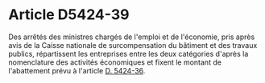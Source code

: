 # Article D5424-39

  
Des arrêtés des ministres chargés de l'emploi et de l'économie, pris après avis de la Caisse nationale de surcompensation du bâtiment et des travaux publics, répartissent les entreprises entre les deux catégories d'après la nomenclature des activités économiques et fixent le montant de l'abattement prévu à l'article [D. 5424-36][1].

 [1]: /affichCodeArticle.do?cidTexte=LEGITEXT000006072050&idArticle=LEGIARTI000018496488&dateTexte=&categorieLien=cid